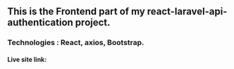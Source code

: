 ## This is the Frontend part of my react-laravel-api-authentication project.

### Technologies : React, axios, Bootstrap.

#### Live site link: 